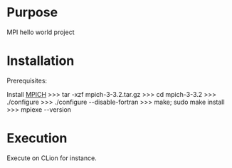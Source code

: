# Purpose
MPI hello world project

# Installation
Prerequisites:

Install [MPICH](https://www.mpich.org/downloads/)
	>>> tar -xzf mpich-3-3.2.tar.gz
	>>> cd mpich-3-3.2
	>>> ./configure
	>>> ./configure --disable-fortran
	>>> make; sudo make install
	>>> mpiexe --version

# Execution
Execute on CLion for instance.
